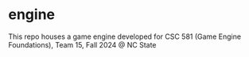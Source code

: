 # engine

This repo houses a game engine developed for CSC 581 (Game Engine Foundations), Team 15, Fall 2024 @ NC State
